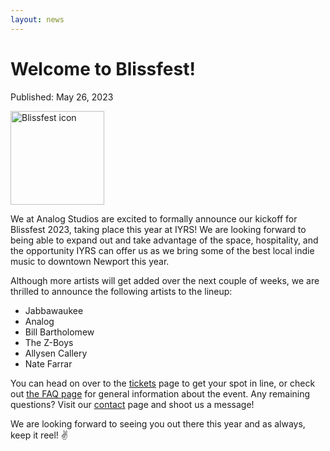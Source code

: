 ```yaml
---
layout: news
---
```


# Welcome to Blissfest!

<span class="publish-date">Published: May 26, 2023</span>

<img
  src="/assets/images/bliss-icon-sm.webp"
  width="150"
  height="150"
  alt="Blissfest icon"
/>

We at Analog Studios are excited to formally announce our kickoff for Blissfest 2023, taking place this year at IYRS!  We are looking forward to being able to expand out and take advantage of the space, hospitality, and the opportunity IYRS can offer us as we bring some of the best local indie music to downtown Newport this year.

Although more artists will get added over the next couple of weeks, we are thrilled to announce the following artists to the lineup:

- Jabbawaukee
- Analog
- Bill Bartholomew
- The Z-Boys
- Allysen Callery
- Nate Farrar

You can head on over to the [tickets](/tickets/) page to get your spot in line, or check out [the FAQ page](/faq/) for general information about the event.  Any remaining questions?  Visit our [contact](/contact/) page and shoot us a message!

We are looking forward to seeing you out there this year and as always, keep it reel! ✌️